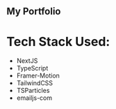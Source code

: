 ## My Portfolio

# Tech Stack Used:
 - NextJS
 - TypeScript
 - Framer-Motion
 - TailwindCSS
 - TSParticles
 - emailjs-com
